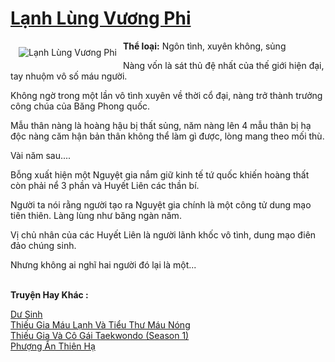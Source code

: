 <a href="https://utruyen.com/lanh-lung-vuong-phi/10983/" title="Lạnh Lùng Vương Phi"><h1>Lạnh Lùng Vương Phi</h1></a><div style="display:table"><img align="right" style="float: left; padding: 10px;" src="https://utruyen.com/images/story/200x260/lanh-lung-vuong-phi.jpg" alt="Lạnh Lùng Vương Phi"><b>Thể loại:</b> Ngôn tình, xuyên không, sủng<p></p>Nàng vốn là sát thủ đệ nhất của thế giới hiện đại, tay nhuộm vô số máu người.<p></p>Không ngờ trong một lần vô tình xuyên về thời cổ đại, nàng trở thành trưởng công chúa của Băng Phong quốc.<p></p>Mẫu thân nàng là hoàng hậu bị thất sủng, năm nàng lên 4 mẫu thân bị hạ độc nàng căm hận bản thân không thể làm gì được, lòng mang theo mối thù.<p></p>Vài năm sau....<p></p>Bỗng xuất hiện một Nguyệt gia nắm giữ kinh tế tứ quốc khiến hoàng thất còn phải nể 3 phần và Huyết Liên các thần bí.<p></p>Người ta nói rằng người tạo ra Nguyệt gia chính là một công tử dung mạo tiên thiên. Làng lùng như băng ngàn năm.<p></p>Vị chủ nhân của các Huyết Liên là người lãnh khốc vô tình, dung mạo điên đảo chúng sinh.<p></p>Nhưng không ai nghĩ hai người đó lại là một...</div><p><br><b>Truyện Hay Khác :</b></p><a href="https://utruyen.com/du-sinh/18497/" alt="Dư Sinh">Dư Sinh</a><br/><a href="https://github.com/quanluxury/truyenhot/tree/master/truyenhay/13086/" alt="Thiếu Gia Máu Lạnh Và Tiểu Thư Máu Nóng">Thiếu Gia Máu Lạnh Và Tiểu Thư Máu Nóng</a><br/><a href="https://truyenngontinhay.wordpress.com/2019/10/03/thieu-gia-va-co-gai-taekwondo-season-1/" alt="Thiếu Gia Và Cô Gái Taekwondo (Season 1)">Thiếu Gia Và Cô Gái Taekwondo (Season 1)</a><br/><a href="https://github.com/quanluxury/truyenhot/tree/master/truyenhay/6899/" alt="Phượng Ẩn Thiên Hạ">Phượng Ẩn Thiên Hạ</a><br/>